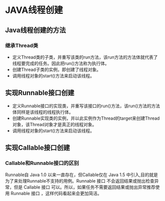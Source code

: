 # JAVA线程创建

## Java线程创建的方法
### 继承Thread类
* 定义Thread类的子类，并重写该类的run方法，该run方法的方法体就代表了线程要完成的任务。因此把run()方法称为执行体。
* 创建Thread子类的实例，即创建了线程对象。
* 调用线程对象的start()方法来启动该线程。

## 实现Runnable接口创建
* 定义Runnable接口的实现类，并重写该接口的run()方法，该run()方法的方法体同样是该线程的线程执行体。
* 创建Runnable实现类的实例，并以此实例作为Thread的target来创建Thread对象，该Thread对象才是真正的线程对象。
* 调用线程对象的start()方法来启动该线程。

## 实现Callable接口创建
### Callable和Runnable接口的区别
Runnable自 Java 1.0 以来一直存在，但Callable仅在 Java 1.5 中引入,目的就是为了来处理Runnable不支持的用例。Runnable 接口 不会返回结果或抛出检查异常，但是 Callable 接口 可以。所以，如果任务不需要返回结果或抛出异常推荐使用 Runnable 接口 ，这样代码看起来会更加简洁。


